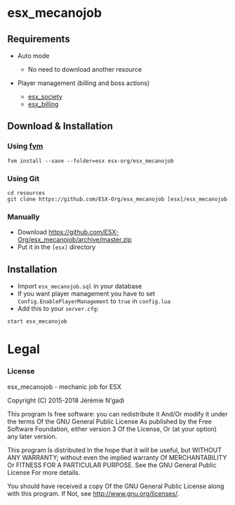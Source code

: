 # esx_mecanojob

## Requirements

* Auto mode
  * No need to download another resource

* Player management (billing and boss actions)
  * [esx_society](https://github.com/ESX-Org/esx_society)
  * [esx_billing](https://github.com/ESX-Org/esx_billing)

## Download & Installation

### Using [fvm](https://github.com/qlaffont/fvm-installer)
```
fvm install --save --folder=esx esx-org/esx_mecanojob
```

### Using Git
```
cd resources
git clone https://github.com/ESX-Org/esx_mecanojob [esx]/esx_mecanojob
```

### Manually
- Download https://github.com/ESX-Org/esx_mecanojob/archive/master.zip
- Put it in the `[esx]` directory


## Installation
- Import `esx_mecanojob.sql` in your database
- If you want player management you have to set `Config.EnablePlayerManagement` to `true` in `config.lua`
- Add this to your `server.cfg`:

```
start esx_mecanojob
```

# Legal
### License
esx_mecanojob - mechanic job for ESX

Copyright (C) 2015-2018 Jérémie N'gadi

This program Is free software: you can redistribute it And/Or modify it under the terms Of the GNU General Public License As published by the Free Software Foundation, either version 3 Of the License, Or (at your option) any later version.

This program Is distributed In the hope that it will be useful, but WITHOUT ANY WARRANTY; without even the implied warranty Of MERCHANTABILITY Or FITNESS FOR A PARTICULAR PURPOSE. See the GNU General Public License For more details.

You should have received a copy Of the GNU General Public License along with this program. If Not, see http://www.gnu.org/licenses/.